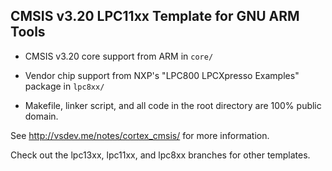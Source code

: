 ## CMSIS v3.20 LPC11xx Template for GNU ARM Tools

* CMSIS v3.20 core support from ARM in `core/`

* Vendor chip support from NXP's "LPC800 LPCXpresso Examples" package in `lpc8xx/`

* Makefile, linker script, and all code in the root directory are 100% public domain.

See http://vsdev.me/notes/cortex_cmsis/ for more information.

Check out the lpc13xx, lpc11xx, and lpc8xx branches for other templates.

